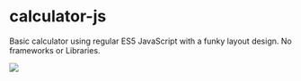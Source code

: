 # calculator-js
Basic calculator using regular ES5 JavaScript with a funky layout design. No frameworks or Libraries.

<img src="http://i.imgur.com/CD6EAmj.png" />

